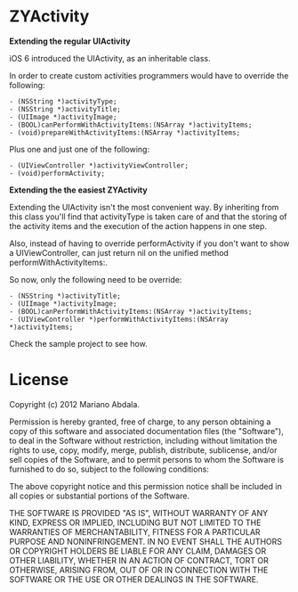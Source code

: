 ZYActivity
===================

**Extending the regular UIActivity**

iOS 6 introduced the UIActivity, as an inheritable class.

In order to create custom activities programmers would have to override the following:

    - (NSString *)activityType;
    - (NSString *)activityTitle;
    - (UIImage *)activityImage;
    - (BOOL)canPerformWithActivityItems:(NSArray *)activityItems;
    - (void)prepareWithActivityItems:(NSArray *)activityItems;

Plus one and just one of the following:

    - (UIViewController *)activityViewController;
    - (void)performActivity;


**Extending the the easiest ZYActivity**

Extending the UIActivity isn't the most convenient way. By inheriting from this class you'll find that activityType is taken care of and that the storing of the activity items and the execution of the action happens in one step.

Also, instead of having to override performActivity if you don't want to show a UIViewController, can just return nil on the unified method performWithActivityItems:.

So now, only the following need to be override:

    - (NSString *)activityTitle;
    - (UIImage *)activityImage;
    - (BOOL)canPerformWithActivityItems:(NSArray *)activityItems;
    - (UIViewController *)performWithActivityItems:(NSArray *)activityItems;

Check the sample project to see how.


License
=======

Copyright (c) 2012 Mariano Abdala.

Permission is hereby granted, free of charge, to any person obtaining a copy of this software and associated documentation files (the "Software"), to deal in the Software without restriction, including without limitation the rights to use, copy, modify, merge, publish, distribute, sublicense, and/or sell copies of the Software, and to permit persons to whom the Software is furnished to do so, subject to the following conditions:

The above copyright notice and this permission notice shall be included in all copies or substantial portions of the Software.

THE SOFTWARE IS PROVIDED "AS IS", WITHOUT WARRANTY OF ANY KIND, EXPRESS OR IMPLIED, INCLUDING BUT NOT LIMITED TO THE WARRANTIES OF MERCHANTABILITY, FITNESS FOR A PARTICULAR PURPOSE AND NONINFRINGEMENT. IN NO EVENT SHALL THE AUTHORS OR COPYRIGHT HOLDERS BE LIABLE FOR ANY CLAIM, DAMAGES OR OTHER LIABILITY, WHETHER IN AN ACTION OF CONTRACT, TORT OR OTHERWISE, ARISING FROM, OUT OF OR IN CONNECTION WITH THE SOFTWARE OR THE USE OR OTHER DEALINGS IN THE SOFTWARE.

